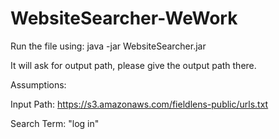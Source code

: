 # WebsiteSearcher-WeWork

Run the file using: java -jar WebsiteSearcher.jar

It will ask for output path, please give the output path there.

Assumptions:

Input Path: https://s3.amazonaws.com/fieldlens-public/urls.txt

Search Term: "log in"
